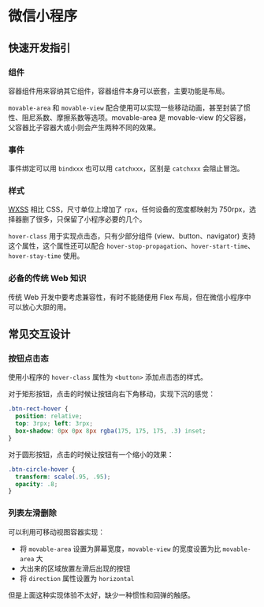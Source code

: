 # 微信小程序

## 快速开发指引
### 组件
容器组件用来容纳其它组件，容器组件本身可以嵌套，主要功能是布局。

`movable-area` 和 `movable-view` 配合使用可以实现一些移动动画，甚至封装了惯性、阻尼系数、摩擦系数等选项。movable-area 是 movable-view 的父容器，父容器比子容器大或小则会产生两种不同的效果。

### 事件
事件绑定可以用 `bindxxx` 也可以用 `catchxxx`，区别是 `catchxxx` 会阻止冒泡。

### 样式
[WXSS](https://developers.weixin.qq.com/miniprogram/dev/framework/view/wxss.html) 相比 CSS，尺寸单位上增加了 `rpx`，任何设备的宽度都映射为 750rpx，选择器删了很多，只保留了小程序必要的几个。

`hover-class` 用于实现点击态，只有少部分组件 (view、button、navigator) 支持这个属性，这个属性还可以配合 `hover-stop-propagation`、`hover-start-time`、`hover-stay-time` 使用。

### 必备的传统 Web 知识
传统 Web 开发中要考虑兼容性，有时不能随便用 Flex 布局，但在微信小程序中可以放心大胆的用。

## 常见交互设计
### 按钮点击态
使用小程序的 `hover-class` 属性为 `<button>` 添加点击态的样式。

对于矩形按钮，点击的时候让按钮向右下角移动，实现下沉的感觉：
```css
.btn-rect-hover {
  position: relative;
  top: 3rpx; left: 3rpx;
  box-shadow: 0px 0px 8px rgba(175, 175, 175, .3) inset;
}
```

对于圆形按钮，点击的时候让按钮有一个缩小的效果：
```css
.btn-circle-hover {
  transform: scale(.95, .95);
  opacity: .8;
}
```

### 列表左滑删除
可以利用可移动视图容器实现：
- 将 `movable-area` 设置为屏幕宽度，`movable-view` 的宽度设置为比 `movable-area` 大
- 大出来的区域放置左滑后出现的按钮
- 将 `direction` 属性设置为 `horizontal`

但是上面这种实现体验不太好，缺少一种惯性和回弹的触感。
